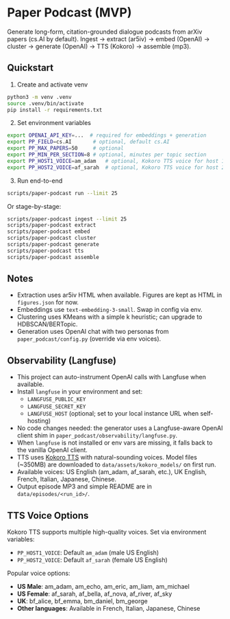 # Paper Podcast (MVP)

Generate long-form, citation-grounded dialogue podcasts from arXiv papers (cs.AI by default). Ingest → extract (ar5iv) → embed (OpenAI) → cluster → generate (OpenAI) → TTS (Kokoro) → assemble (mp3).

## Quickstart

1. Create and activate venv
```bash
python3 -m venv .venv
source .venv/bin/activate
pip install -r requirements.txt
```

2. Set environment variables
```bash
export OPENAI_API_KEY=...  # required for embeddings + generation
export PP_FIELD=cs.AI       # optional, default cs.AI
export PP_MAX_PAPERS=50     # optional
export PP_MIN_PER_SECTION=8 # optional, minutes per topic section
export PP_HOST1_VOICE=am_adam   # optional, Kokoro TTS voice for host 1
export PP_HOST2_VOICE=af_sarah  # optional, Kokoro TTS voice for host 2
```

3. Run end-to-end
```bash
scripts/paper-podcast run --limit 25
```
Or stage-by-stage:
```bash
scripts/paper-podcast ingest --limit 25
scripts/paper-podcast extract
scripts/paper-podcast embed
scripts/paper-podcast cluster
scripts/paper-podcast generate
scripts/paper-podcast tts
scripts/paper-podcast assemble
```

## Notes
- Extraction uses ar5iv HTML when available. Figures are kept as HTML in `figures.json` for now.
- Embeddings use `text-embedding-3-small`. Swap in config via env.
- Clustering uses KMeans with a simple k heuristic; can upgrade to HDBSCAN/BERTopic.
- Generation uses OpenAI chat with two personas from `paper_podcast/config.py` (override via env voices).

## Observability (Langfuse)

- This project can auto-instrument OpenAI calls with Langfuse when available.
- Install `langfuse` in your environment and set:
  - `LANGFUSE_PUBLIC_KEY`
  - `LANGFUSE_SECRET_KEY`
  - `LANGFUSE_HOST` (optional; set to your local instance URL when self-hosting)
- No code changes needed: the generator uses a Langfuse-aware OpenAI client shim in `paper_podcast/observability/langfuse.py`.
- When `langfuse` is not installed or env vars are missing, it falls back to the vanilla OpenAI client.
- TTS uses [Kokoro TTS](https://github.com/nazdridoy/kokoro-tts) with natural-sounding voices. Model files (~350MB) are downloaded to `data/assets/kokoro_models/` on first run.
- Available voices: US English (am_adam, af_sarah, etc.), UK English, French, Italian, Japanese, Chinese.
- Output episode MP3 and simple README are in `data/episodes/<run_id>/`.

## TTS Voice Options
Kokoro TTS supports multiple high-quality voices. Set via environment variables:
- `PP_HOST1_VOICE`: Default `am_adam` (male US English)  
- `PP_HOST2_VOICE`: Default `af_sarah` (female US English)

Popular voice options:
- **US Male**: am_adam, am_echo, am_eric, am_liam, am_michael
- **US Female**: af_sarah, af_bella, af_nova, af_river, af_sky
- **UK**: bf_alice, bf_emma, bm_daniel, bm_george
- **Other languages**: Available in French, Italian, Japanese, Chinese
